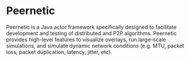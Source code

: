 # Peernetic

Peernetic is a Java actor framework specifically designed to facilitate development and testing of distributed and P2P algorithms. Peernetic provides high-level features to visualize overlays, run large-scale simulations, and simulate dynamic network conditions (e.g. MTU, packet loss, packet duplication, latency, jitter, etc).